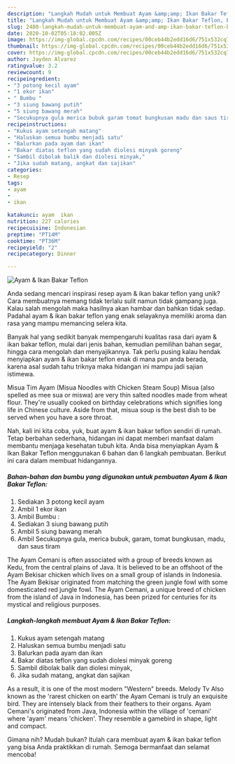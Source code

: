 ```yaml
---
description: "Langkah Mudah untuk Membuat Ayam &amp;amp; Ikan Bakar Teflon, Bisa Manjain Lidah"
title: "Langkah Mudah untuk Membuat Ayam &amp;amp; Ikan Bakar Teflon, Bisa Manjain Lidah"
slug: 2480-langkah-mudah-untuk-membuat-ayam-and-amp-ikan-bakar-teflon-bisa-manjain-lidah
date: 2020-10-02T05:18:02.005Z
image: https://img-global.cpcdn.com/recipes/00ceb44b2edd16d6/751x532cq70/ayam-ikan-bakar-teflon-foto-resep-utama.jpg
thumbnail: https://img-global.cpcdn.com/recipes/00ceb44b2edd16d6/751x532cq70/ayam-ikan-bakar-teflon-foto-resep-utama.jpg
cover: https://img-global.cpcdn.com/recipes/00ceb44b2edd16d6/751x532cq70/ayam-ikan-bakar-teflon-foto-resep-utama.jpg
author: Jayden Alvarez
ratingvalue: 3.2
reviewcount: 9
recipeingredient:
- "3 potong kecil ayam"
- "1 ekor ikan"
- " Bumbu "
- "3 siung bawang putih"
- "5 siung bawang merah"
- "Secukupnya gula merica bubuk garam tomat bungkusan madu dan saus tiram"
recipeinstructions:
- "Kukus ayam setengah matang"
- "Haluskan semua bumbu menjadi satu"
- "Balurkan pada ayam dan ikan"
- "Bakar diatas teflon yang sudah diolesi minyak goreng"
- "Sambil dibolak balik dan diolesi minyak,"
- "Jika sudah matang, angkat dan sajikan"
categories:
- Resep
tags:
- ayam
- 
- ikan

katakunci: ayam  ikan 
nutrition: 227 calories
recipecuisine: Indonesian
preptime: "PT14M"
cooktime: "PT36M"
recipeyield: "2"
recipecategory: Dinner

---
```



![Ayam &amp; Ikan Bakar Teflon](https://img-global.cpcdn.com/recipes/00ceb44b2edd16d6/751x532cq70/ayam-ikan-bakar-teflon-foto-resep-utama.jpg)

Anda sedang mencari inspirasi resep ayam &amp; ikan bakar teflon yang unik? Cara membuatnya memang tidak terlalu sulit namun tidak gampang juga. Kalau salah mengolah maka hasilnya akan hambar dan bahkan tidak sedap. Padahal ayam &amp; ikan bakar teflon yang enak selayaknya memiliki aroma dan rasa yang mampu memancing selera kita.

Banyak hal yang sedikit banyak mempengaruhi kualitas rasa dari ayam &amp; ikan bakar teflon, mulai dari jenis bahan, kemudian pemilihan bahan segar, hingga cara mengolah dan menyajikannya. Tak perlu pusing kalau hendak menyiapkan ayam &amp; ikan bakar teflon enak di mana pun anda berada, karena asal sudah tahu triknya maka hidangan ini mampu jadi sajian istimewa.

Misua Tim Ayam (Misua Noodles with Chicken Steam Soup) Misua (also spelled as mee sua or miswa) are very thin salted noodles made from wheat flour. They&#39;re usually cooked on birthday celebrations which signifies long life in Chinese culture. Aside from that, misua soup is the best dish to be served when you have a sore throat.


Nah, kali ini kita coba, yuk, buat ayam &amp; ikan bakar teflon sendiri di rumah. Tetap berbahan sederhana, hidangan ini dapat memberi manfaat dalam membantu menjaga kesehatan tubuh kita. Anda bisa menyiapkan Ayam &amp; Ikan Bakar Teflon menggunakan 6 bahan dan 6 langkah pembuatan. Berikut ini cara dalam membuat hidangannya.

<!--inarticleads1-->

##### Bahan-bahan dan bumbu yang digunakan untuk pembuatan Ayam &amp; Ikan Bakar Teflon:

1. Sediakan 3 potong kecil ayam
1. Ambil 1 ekor ikan
1. Ambil  Bumbu :
1. Sediakan 3 siung bawang putih
1. Ambil 5 siung bawang merah
1. Ambil Secukupnya gula, merica bubuk, garam, tomat bungkusan, madu, dan saus tiram


The Ayam Cemani is often associated with a group of breeds known as Kedu, from the central plains of Java. It is believed to be an offshoot of the Ayam Bekisar chicken which lives on a small group of islands in Indonesia. The Ayam Bekisar originated from matching the green jungle fowl with some domesticated red jungle fowl. The Ayam Cemani, a unique breed of chicken from the island of Java in Indonesia, has been prized for centuries for its mystical and religious purposes. 

<!--inarticleads2-->

##### Langkah-langkah membuat Ayam &amp; Ikan Bakar Teflon:

1. Kukus ayam setengah matang
1. Haluskan semua bumbu menjadi satu
1. Balurkan pada ayam dan ikan
1. Bakar diatas teflon yang sudah diolesi minyak goreng
1. Sambil dibolak balik dan diolesi minyak,
1. Jika sudah matang, angkat dan sajikan


As a result, it is one of the most modern &#34;Western&#34; breeds. Melody Tv Also known as the &#39;rarest chicken on earth&#39; the Ayam Cemani is truly an exquisite bird. They are intensely black from their feathers to their organs. Ayam Cemani&#39;s originated from Java, Indonesia within the village of &#39;cemani&#39; where &#39;ayam&#39; means &#39;chicken&#39;. They resemble a gamebird in shape, light and compact. 

Gimana nih? Mudah bukan? Itulah cara membuat ayam &amp; ikan bakar teflon yang bisa Anda praktikkan di rumah. Semoga bermanfaat dan selamat mencoba!
